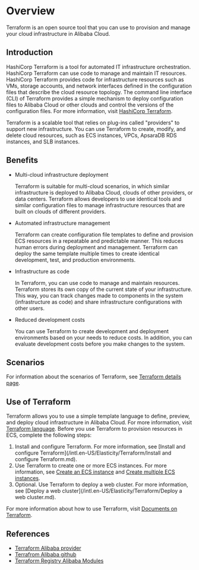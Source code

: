 # Overview

Terraform is an open source tool that you can use to provision and manage your cloud infrastructure in Alibaba Cloud.

## Introduction

HashiCorp Terraform is a tool for automated IT infrastructure orchestration. HashiCorp Terraform can use code to manage and maintain IT resources. HashiCorp Terraform provides code for infrastructure resources such as VMs, storage accounts, and network interfaces defined in the configuration files that describe the cloud resource topology. The command line interface \(CLI\) of Terraform provides a simple mechanism to deploy configuration files to Alibaba Cloud or other clouds and control the versions of the configuration files. For more information, visit [HashiCorp Terraform](https://www.terraform.io/).

Terraform is a scalable tool that relies on plug-ins called "providers" to support new infrastructure. You can use Terraform to create, modify, and delete cloud resources, such as ECS instances, VPCs, ApsaraDB RDS instances, and SLB instances.

## Benefits

-   Multi-cloud infrastructure deployment

    Terraform is suitable for multi-cloud scenarios, in which similar infrastructure is deployed to Alibaba Cloud, clouds of other providers, or data centers. Terraform allows developers to use identical tools and similar configuration files to manage infrastructure resources that are built on clouds of different providers.

-   Automated infrastructure management

    Terraform can create configuration file templates to define and provision ECS resources in a repeatable and predictable manner. This reduces human errors during deployment and management. Terraform can deploy the same template multiple times to create identical development, test, and production environments.

-   Infrastructure as code

    In Terraform, you can use code to manage and maintain resources. Terraform stores its own copy of the current state of your infrastructure. This way, you can track changes made to components in the system \(infrastructure as code\) and share infrastructure configurations with other users.

-   Reduced development costs

    You can use Terraform to create development and deployment environments based on your needs to reduce costs. In addition, you can evaluate development costs before you make changes to the system.


## Scenarios

For information about the scenarios of Terraform, see [Terraform details page](https://www.alibabacloud.com/solutions/devops/terraform).

## Use of Terraform

Terraform allows you to use a simple template language to define, preview, and deploy cloud infrastructure in Alibaba Cloud. For more information, visit [Terraform language](https://www.terraform.io/docs/configuration/syntax.html). Before you use Terraform to provision resources in ECS, complete the following steps:

1.  Install and configure Terraform. For more information, see [Install and configure Terraform](/intl.en-US/Elasticity/Terraform/Install and configure Terraform.md).
2.  Use Terraform to create one or more ECS instances. For more information, see [Create an ECS instance]() and [Create multiple ECS instances]().
3.  Optional. Use Terraform to deploy a web cluster. For more information, see [Deploy a web cluster](/intl.en-US/Elasticity/Terraform/Deploy a web cluster.md).

For more information about how to use Terraform, visit [Documents on Terraform](https://help.aliyun.com/product/95817.html).

## References

-   [Terraform Alibaba provider](https://www.terraform.io/docs/providers/alicloud/index.html)
-   [Terrafrom Alibaba github](https://github.com/alibaba/terraform-provider)
-   [Terraform Registry Alibaba Modules](https://registry.terraform.io/browse?provider=alicloud)

